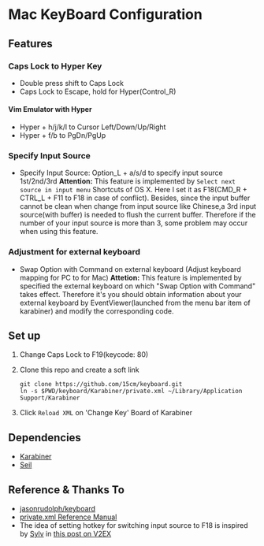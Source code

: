 # Mac KeyBoard Configuration

## Features

### Caps Lock to Hyper Key

- Double press shift to Caps Lock
- Caps Lock to Escape, hold for Hyper(Control_R)

#### Vim Emulator with Hyper

- Hyper + h/j/k/l to Cursor Left/Down/Up/Right
- Hyper + f/b to PgDn/PgUp

### Specify Input Source

- Specify Input Source: Option_L + a/s/d to specify input source 1st/2nd/3rd
    __Attention:__ This feature is implemented by `Select next source in input menu` Shortcuts of OS X. Here I set it as F18(CMD_R + CTRL_L + F11 to F18 in case of conflict). Besides, since the input buffer cannot be clean when change from input source like Chinese,a 3rd input source(with buffer) is needed to flush the current buffer. Therefore if the number of your input source is more than 3, some problem may occur when using this feature.   

### Adjustment for external keyboard

- Swap Option with Command on external keyboard (Adjust keyboard mapping for PC to for Mac)
    __Attetion:__ This feature is implemented by specified the external keyboard on which "Swap Option with Command" takes effect. Therefore it's you should obtain information about your external keyboard by EventViewer(launched from the menu bar item of karabiner) and modify the corresponding code.

## Set up

1. Change Caps Lock to F19(keycode: 80)

2. Clone this repo and create a soft link
    ```
    git clone https://github.com/15cm/keyboard.git
    ln -s $PWD/keyboard/Karabiner/private.xml ~/Library/Application Support/Karabiner
    ```

3. Click `Reload XML` on 'Change Key' Board of Karabiner

## Dependencies

* [Karabiner](https://pqrs.org/osx/karabiner/)
* [Seil](https://pqrs.org/osx/karabiner/seil.html.en)

## Reference & Thanks To

- [jasonrudolph/keyboard](https://github.com/jasonrudolph/keyboard)
- [private.xml Reference Manual](https://pqrs.org/osx/karabiner/xml.html.en)
- The idea of setting hotkey for switching input source to F18 is inspired by [Sylv](https://v2ex.com/member/Sylv) in [this post on V2EX](https://v2ex.com/t/205046)
